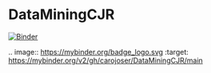 # DataMiningCJR
[![Binder](https://mybinder.org/badge_logo.svg)](https://mybinder.org/v2/gh/carojoser/DataMiningCJR/main)

.. image:: https://mybinder.org/badge_logo.svg
 :target: https://mybinder.org/v2/gh/carojoser/DataMiningCJR/main
 
 
